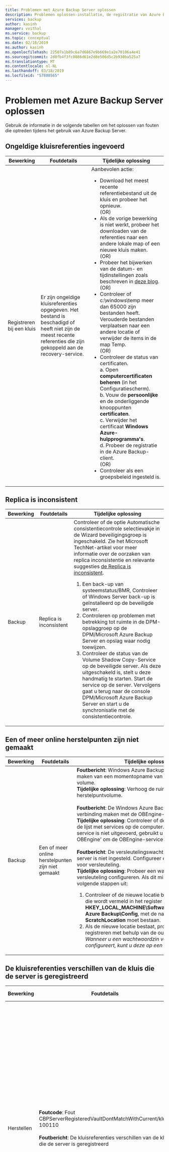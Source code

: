 ```yaml
---
title: Problemen met Azure Backup Server oplossen
description: Problemen oplossen-installatie, de registratie van Azure Backup-Server, en back-up en herstel van werkbelastingen van toepassingen.
services: backup
author: kasinh
manager: vvithal
ms.service: backup
ms.topic: conceptual
ms.date: 02/18/2019
ms.author: kasinh
ms.openlocfilehash: 22507a1b89c6a7d6867e9b669e1a2e70106a4e41
ms.sourcegitcommit: 2d0fb4f3fc8086d61e2d8e506d5c2b930ba525a7
ms.translationtype: MT
ms.contentlocale: nl-NL
ms.lasthandoff: 03/18/2019
ms.locfileid: "57880565"
---
```

# <a name="troubleshoot-azure-backup-server"></a>Problemen met Azure Backup Server oplossen

Gebruik de informatie in de volgende tabellen om het oplossen van fouten die optreden tijdens het gebruik van Azure Backup Server.

## <a name="invalid-vault-credentials-provided"></a>Ongeldige kluisreferenties ingevoerd

| Bewerking | Foutdetails | Tijdelijke oplossing |
| --- | --- | --- |
| Registreren bij een kluis | Er zijn ongeldige kluisreferenties opgegeven. Het bestand is beschadigd of heeft niet zijn de meest recente referenties die zijn gekoppeld aan de recovery-service. | Aanbevolen actie: <br> <ul><li> Download het meest recente referentiebestand uit de kluis en probeer het opnieuw. <br>(OR)</li> <li> Als de vorige bewerking is niet werkt, probeer het downloaden van de referenties naar een andere lokale map of een nieuwe kluis maken. <br>(OR)</li> <li> Probeer het bijwerken van de datum- en tijdinstellingen zoals beschreven in [deze blog](https://azure.microsoft.com/blog/troubleshooting-common-configuration-issues-with-azure-backup/). <br>(OR)</li> <li> Controleer of c:\windows\temp meer dan 65000 zijn bestanden heeft. Verouderde bestanden verplaatsen naar een andere locatie of verwijder de items in de map Temp. <br>(OR)</li> <li> Controleer de status van certificaten. <br> a. Open **computercertificaten beheren** (in het Configuratiescherm). <br> b. Vouw de **persoonlijke** en de onderliggende knooppunten **certificaten**.<br> c.  Verwijder het certificaat **Windows Azure-hulpprogramma's**. <br> d. Probeer de registratie in de Azure Backup-client. <br> (OR) </li> <li> Controleer als een groepsbeleid ingesteld is. </li></ul> |

## <a name="replica-is-inconsistent"></a>Replica is inconsistent

| Bewerking | Foutdetails | Tijdelijke oplossing |
| --- | --- | --- |
| Backup | Replica is inconsistent | Controleer of de optie Automatische consistentiecontrole selectievakje in de Wizard beveiligingsgroep is ingeschakeld. Zie het Microsoft TechNet-artikel voor meer informatie over de oorzaken van replica inconsistentie en relevante suggesties [de Replica is inconsistent](https://technet.microsoft.com/library/cc161593.aspx).<br> <ol><li> Een back-up van systeemstatus/BMR, Controleer of Windows Server back-up is geïnstalleerd op de beveiligde server.</li><li> Controleren op problemen met betrekking tot ruimte in de DPM-opslaggroep op de DPM/Microsoft Azure Backup Server en opslag waar nodig toewijzen.</li><li> Controleer de status van de Volume Shadow Copy-Service op de beveiligde server. Als deze uitgeschakeld is, stelt u deze handmatig te starten. Start de service op de server. Vervolgens gaat u terug naar de console DPM/Microsoft Azure Backup Server en start u de synchronisatie met de consistentiecontrole.</li></ol>|

## <a name="online-recovery-point-creation-failed"></a>Een of meer online herstelpunten zijn niet gemaakt

| Bewerking | Foutdetails | Tijdelijke oplossing |
| --- | --- | --- |
| Backup | Een of meer online herstelpunten zijn niet gemaakt | **Foutbericht**: Windows Azure Backup-Agent is niet te maken van een momentopname van het geselecteerde volume. <br> **Tijdelijke oplossing**: Verhoog de ruimte op replica en herstelpuntvolume.<br> <br> **Foutbericht**: De Windows Azure Backup Agent kan geen verbinding maken met de OBEngine-service <br> **Tijdelijke oplossing**: Controleer of de OBEngine bestaat in de lijst met services op de computer. Als de OBEngine-service is niet uitgevoerd, gebruikt u de opdracht 'net start OBEngine' om de OBEngine-service te starten. <br> <br> **Foutbericht**: De versleutelingswachtwoordzin voor deze server is niet ingesteld. Configureer een wachtwoordzin voor versleuteling. <br> **Tijdelijke oplossing**: Probeer een wachtwoordzin voor versleuteling configureren. Als dit mislukt, voert u de volgende stappen uit: <br> <ol><li>Controleer of de nieuwe locatie bestaat. Dit is de locatie die wordt vermeld in het register **HKEY_LOCAL_MACHINE\Software\Microsoft\Windows Azure Backup\Config**, met de naam van de **ScratchLocation** moet bestaan.</li><li> Als de nieuwe locatie bestaat, probeert u opnieuw te registreren met behulp van de oude wachtwoordzin. *Wanneer u een wachtwoordzin voor versleuteling configureert, kunt u deze op een veilige locatie opslaan.*</li><ol>|

## <a name="the-vault-credentials-provided-are-different-from-the-vault-the-server-is-registered"></a>De kluisreferenties verschillen van de kluis die de server is geregistreerd

| Bewerking | Foutdetails | Tijdelijke oplossing |
| --- | --- | --- |
| Herstellen | **Foutcode**: Fout CBPServerRegisteredVaultDontMatchWithCurrent/kluis: 100110 <br/> <br/>**Foutbericht**: De kluisreferenties verschillen van de kluis die de server is geregistreerd | **Oorzaak**: Dit probleem treedt op wanneer u probeert om bestanden te herstellen op een andere server van de oorspronkelijke server met behulp van de hersteloptie externe DPM en als de server die wordt hersteld en de oorspronkelijke server vanaf waar de gegevens een back-up is niet gekoppeld aan dezelfde Recovery Services-kluis.<br/> <br/>**Tijdelijke oplossing** om op te lossen dit probleem Zorg ervoor dat zowel de oorspronkelijke en alternatieve server zijn geregistreerd bij dezelfde kluis.|

## <a name="online-recovery-point-creation-jobs-for-vmware-vm-fail"></a>Taken voor het maken van online herstelpunten voor VMware-VM is mislukt

| Bewerking | Foutdetails | Tijdelijke oplossing |
| --- | --- | --- |
| Backup | Taken voor het maken van online herstelpunten voor VMware-VM is mislukt. Er is een fout van VMware in DPM opgetreden bij het ophalen van gegevens voor wijzigingen bijhouden. Foutcode: FileFaultFault (ID 33621) |  <ol><li> Voor de betrokken virtuele machines opnieuw in de CTK op VMware.</li> <li>Controleer dat onafhankelijke schijf is niet aanwezig op VMware.</li> <li>Stop de beveiliging voor de betrokken virtuele machines en opnieuw te beveiligen met de **vernieuwen** knop. </li><li>Voer een CC voor de betrokken virtuele machines.</li></ol>|


## <a name="the-agent-operation-failed-because-of-a-communication-error-with-the-dpm-agent-coordinator-service-on-the-server"></a>De agentbewerking is mislukt vanwege een communicatiefout met de service DPM agent coordinator op de server

| Bewerking | Foutdetails | Tijdelijke oplossing |
| --- | --- | --- |
| Agent (s) pushen naar beveiligde servers | De agentbewerking is mislukt vanwege een communicatiefout met de service DPM Agent Coordinator op \<ServerName >. | **Voer de volgende stappen uit als de aanbevolen actie wordt weergegeven in het product niet werkt,**: <ul><li> Als u een computer uit een niet-vertrouwd domein toevoegen wilt, voert u de [stappen](https://technet.microsoft.com/library/hh757801(v=sc.12).aspx). <br> (OR) </li><li> Als u een computer van een vertrouwd domein toevoegen wilt, problemen oplossen met behulp van de stappen in [deze blog](https://blogs.technet.microsoft.com/dpm/2012/02/06/data-protection-manager-agent-network-troubleshooting/). <br>(OR)</li><li> Probeer het uitschakelen van antivirusprogramma het oplossen van problemen. Als deze het probleem wordt opgelost, wijzigt u de antivirus-instellingen zoals aangegeven in [in dit artikel](https://technet.microsoft.com/library/hh757911.aspx).</li></ul> |

## <a name="setup-could-not-update-registry-metadata"></a>Setup kan de metagegevens van het register niet bijwerken

| Bewerking | Foutdetails | Tijdelijke oplossing |
|-----------|---------------|------------|
|Installatie | Setup kan de metagegevens van het register niet bijwerken. Deze update kan leiden tot overusage opslagverbruik van. Om dit te voorkomen, de registervermelding ReFS Trimming worden bijgewerkt. | De registersleutel aanpassen **SYSTEM\CurrentControlSet\Control\FileSystem\RefsEnableInlineTrim**. Stel de Dword-waarde in op 1. |
|Installatie | Setup kan de metagegevens van het register niet bijwerken. Deze update kan leiden tot overusage opslagverbruik van. Om dit te voorkomen, werken de registervermelding Volume snapoptimization bij te werken. | Maak de registersleutel **SOFTWARE\Microsoft Data Protection Manager\Configuration\VolSnapOptimization\WriteIds** met een lege tekenreeks-waarde. |

## <a name="registration-and-agent-related-issues"></a>Registratie en -agents oplossen

| Bewerking | Foutdetails | Tijdelijke oplossing |
| --- | --- | --- |
| Agent (s) pushen naar beveiligde servers | De referenties die zijn opgegeven voor de server zijn ongeldig. | **Als de aanbevolen actie die wordt weergegeven in het product niet werkt, voert u de volgende stappen uit**: <br> Probeer de beveiligingsagent handmatig installeren op de productieserver zoals opgegeven in [in dit artikel](https://technet.microsoft.com/library/hh758186(v=sc.12).aspx#BKMK_Manual).|
| Azure Backup-Agent is geen verbinding maken met de Azure Backup-service (ID: 100050) | De Azure Backup-Agent is geen verbinding maken met de Azure Backup-service. | **Als de aanbevolen actie die wordt weergegeven in het product niet werkt, voert u de volgende stappen uit**: <br>1. Voer de volgende opdracht uit vanaf een opdrachtprompt: **psexec -i -s "c:\Program Files\Internet Explorer\iexplore.exe**. Hiermee opent u het venster van Internet Explorer. <br/> 2. Ga naar **extra** > **Internetopties** > **verbindingen** > **LAN-instellingen**. <br/> 3. Controleer of de proxy-instellingen voor het systeem-account. Proxy IP en poort instellen. <br/> 4. Close Internet Explorer.|
| Azure Backup-Agent-installatie is mislukt | De Microsoft Azure Recovery Services-installatie is mislukt. Alle wijzigingen die door de Microsoft Azure Recovery Services-installatie zijn aangebracht in het systeem worden teruggedraaid. (ID: 4024) | Azure-Agent handmatig installeren.


## <a name="configuring-protection-group"></a>Beveiligingsgroep configureren

| Bewerking | Foutdetails | Tijdelijke oplossing |
| --- | --- | --- |
| Beveiligingsgroepen configureren | DPM kan niet opsommen voor het toepassingsonderdeel op de beveiligde computer (beveiligde computernaam). | Selecteer **vernieuwen** op het scherm configureren beveiliging groep UI op het niveau van de relevante datasource-component. |
| Beveiligingsgroepen configureren | Beveiliging kan niet worden geconfigureerd | Als de beveiligde server een SQL-server is, moet u controleren dat de rol sysadmin te op het systeem-account (NTAuthority\System) op de beveiligde computer vinden is zoals beschreven in [in dit artikel](https://technet.microsoft.com/library/hh757977(v=sc.12).aspx).
| Beveiligingsgroepen configureren | Er is onvoldoende vrije ruimte in de opslaggroep voor deze beveiligingsgroep. | De schijven die zijn toegevoegd aan de opslaggroep [mag niet een partitie](https://technet.microsoft.com/library/hh758075(v=sc.12).aspx). Verwijder alle bestaande volumes op de schijven. Voeg ze toe aan de opslaggroep.|
| Beleid wijzigen |Het back-upbeleid kan niet worden gewijzigd. Fout: De huidige bewerking is mislukt vanwege een interne servicefout [0x29834]. Voer de bewerking na enige tijd is verstreken. Als het probleem zich blijft voordoen, neem dan contact op met Microsoft ondersteuning. | **Oorzaak:**<br/>Deze fout treedt op onder drie voorwaarden: Wanneer beveiligingsinstellingen zijn ingeschakeld, wanneer u probeert te verminderen van de bewaartermijn hieronder de minimale waarden eerder hebt opgegeven, en wanneer u zich op een niet-ondersteunde versie. (Niet-ondersteunde versies zijn die onder versie 2.0.9052 van de Microsoft Azure Backup Server en de Azure Backup Server-update 1). <br/>**Aanbevolen actie:**<br/> Om door te gaan met updates met betrekking tot beleid, moet u de bewaarperiode boven de minimale periode opgegeven bewaarperiode instellen. (De minimale bewaarperiode is zeven dagen voor dagelijks, vier weken voor wekelijkse, drie weken voor maandelijks of één jaar voor jaarlijkse.) <br><br>(Optioneel) voorkeur een andere aanpak is het bijwerken van de backup-agent en de Azure Backup-Server als u wilt gebruikmaken van alle beveiligingsupdates. |

## <a name="backup"></a>Backup

| Bewerking | Foutdetails | Tijdelijke oplossing |
| --- | --- | --- |
| Backup | Er is een onverwachte fout opgetreden bij het uitvoeren van de taak. Het apparaat is niet gereed. | **Als de aanbevolen actie die wordt weergegeven in het product niet werkt, kunt u de volgende stappen:** <br> <ul><li>De ruimte opslagruimte op schaduwkopie instellen op onbeperkt op de items in de beveiligingsgroep toe en voer de consistentiecontrole.<br></li> (OR) <li>Verwijder de bestaande beveiliging groep en het maken van meerdere nieuwe groepen. Elke nieuwe beveiligingsgroep moet een afzonderlijk item hebben erin.</li></ul> |
| Backup | Als u een back-up alleen de systeemstatus, controleert u of er is onvoldoende vrije ruimte op de beveiligde computer voor het opslaan van de systeemstatusback-up. | <ol><li>Controleer of Windows Server back-up is geïnstalleerd op de beveiligde machine.</li><li>Controleer of er voldoende ruimte is op de beveiligde computer voor de systeemstatus. De eenvoudigste manier om te controleren of dit is de beveiligde computer naar Windows Server back-up openen, klikt u op via de instellingen en selecteer vervolgens BMR. De gebruikersinterface vervolgens ziet u hoeveel ruimte is vereist. Open **WSB** > **lokale back-up** > **back-upschema** > **back-upconfiguratie selecteren**  >  **Volledige server** (grootte wordt weergegeven). Deze grootte gebruiken voor verificatie.</li></ol>
| Backup | Voor BMR-back-fout | Als de grootte van de BMR groot is, sommige toepassingsbestanden verplaatsen naar het station van het besturingssysteem en probeer het opnieuw. |
| Backup | De optie voor het opnieuw beveiligen van een VMware-VM op een nieuwe Microsoft Azure Backup Server wordt niet weergegeven als beschikbaar om toe te voegen. | VMware-eigenschappen zijn op een oude, buiten gebruik gestelde exemplaar van Microsoft Azure Backup Server gericht. Los dit probleem als volgt op:<br><ol><li>In VCenter (SC-VMM-equivalent), gaat u naar de **samenvatting** tabblad, en van daaruit naar **aangepaste kenmerken**.</li>  <li>Verwijder de oude Microsoft Azure Backup Server-naam van de **DPMServer** waarde.</li>  <li>Ga terug naar de nieuwe Microsoft Azure Backup Server en de pagina wijzigen  Nadat u hebt geselecteerd de **vernieuwen** knop, de virtuele machine wordt weergegeven met een selectievakje in als beschikbaar om toe te voegen aan de beveiliging.</li></ol> |
| Backup | Fout bij het openen van bestanden/gedeelde mappen | Wijzig de antivirus-instellingen zoals aangegeven in de TechNet-artikel [antivirussoftware uitvoeren op de DPM-server](https://technet.microsoft.com/library/hh757911.aspx).|


## <a name="change-passphrase"></a>Wachtwoordzin wijzigen

| Bewerking | Foutdetails | Tijdelijke oplossing |
| --- | --- | --- |
| Wachtwoordzin wijzigen |De beveiligingspincode die is ingevoerd, is onjuist. Geef de juiste beveiliging PINCODE om deze bewerking te voltooien. |**Oorzaak:**<br/> Deze fout treedt op wanneer u een ongeldige of verlopen beveiligingspincode tijdens het uitvoeren van een kritieke bewerking (zoals het wijzigen van een wachtwoordzin). <br/>**Aanbevolen actie:**<br/> Als u wilt de bewerking is voltooid, moet u een geldige beveiligingspincode invoeren. Als u de PINCODE, zich aanmelden bij de Azure-portal en gaat u naar de Recovery Services-kluis. Ga vervolgens naar **instellingen** > **eigenschappen** > **BEVEILIGINGSPINCODE genereren**. Gebruik deze PINCODE te wijzigen van de wachtwoordzin. |
| Wachtwoordzin wijzigen |Bewerking mislukt. Id: 120002 |**Oorzaak:**<br/>Deze fout treedt op wanneer de beveiligingsinstellingen zijn ingeschakeld, of wanneer u probeert te wijzigen van de wachtwoordzin wanneer u een niet-ondersteunde versie.<br/>**Aanbevolen actie:**<br/> Als u wilt wijzigen van de wachtwoordzin, moet u eerst de backup-agent bijwerken naar de minimaal versie 2.0.9052 is. U moet ook Azure Backup Server bijwerken naar het minimum van update 1 en voer een geldige beveiligingspincode. Als de PINCODE, meld u aan bij de Azure-portal en gaat u naar de Recovery Services-kluis. Ga vervolgens naar **instellingen** > **eigenschappen** > **BEVEILIGINGSPINCODE genereren**. Gebruik deze PINCODE te wijzigen van de wachtwoordzin. |


## <a name="configure-email-notifications"></a>E-mailmeldingen configureren

| Bewerking | Foutdetails | Tijdelijke oplossing |
| --- | --- | --- |
| E-mailmeldingen met een Office 365-account instellen |Fout-ID: 2013| **Oorzaak:**<br> Het gebruik van Office 365-account <br>**Aanbevolen actie:**<ol><li> Het eerste wat om ervoor te zorgen, is dat 'Toestaan anonieme Relay op een Ontvangconnector' voor uw DPM-server is ingesteld op Exchange. Zie voor meer informatie over hoe u dit wilt configureren, [toestaan anonieme Relay op een Connector ontvangen](https://technet.microsoft.com/library/bb232021.aspx) op TechNet.</li> <li> Als u kunt geen gebruik van een interne SMTP-relay en instellen moet met behulp van uw Office 365-server, kunt u IIS instellen om te worden van een relay. De DPM-server configureren [doorsturen van de SMTP tot O365 met behulp van IIS](https://technet.microsoft.com/library/aa995718(v=exchg.65).aspx).<br><br> **BELANGRIJK:** Zorg ervoor dat u de gebruiker\@domein.com indeling en *niet* domein\gebruiker.<br><br><li>DPM-punt op de lokale server-naam gebruiken als de SMTP-server-poort 587. Wijs deze het e-mailadres voor een gebruiker die de e-mailberichten van afkomstig moeten zijn.<li> De gebruikersnaam en het wachtwoord op de pagina van de installatie van DPM SMTP moet voor een domeinaccount in het domein waarop DPM ingeschakeld is. </li><br> **OPMERKING**: Wanneer u het adres van de SMTP-server wijzigen wilt, de wijziging aanbrengen in de nieuwe instellingen, instellingen voor het sluiten en weer openen om er zeker van te zijn dat dit de nieuwe waarde weergegeven.  Eenvoudig wijzigen en testen niet altijd mogelijk de nieuwe instellingen toe te passen, zodat het testen van het op deze manier is een aanbevolen procedure.<br><br>Op elk gewenst moment tijdens dit proces kunt u deze instellingen wissen door de DPM-console sluiten en het bewerken van de volgende registersleutels: **HKLM\SOFTWARE\Microsoft\Microsoft Data Protection Manager\Notification\ <br/> SMTPPassword verwijderen en SMTPUserName sleutels**. U kunt deze toevoegen terug naar de gebruikersinterface als u het opnieuw start.
